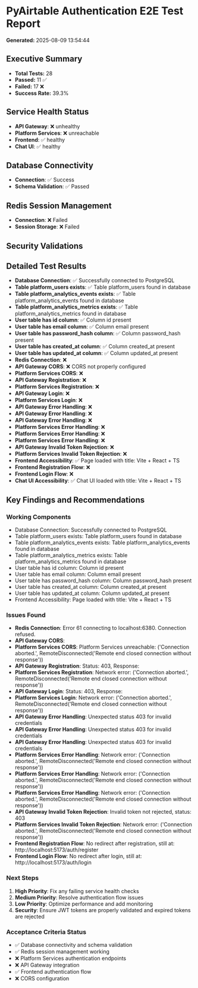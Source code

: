 
# PyAirtable Authentication E2E Test Report
**Generated:** 2025-08-09 13:54:44

## Executive Summary
- **Total Tests:** 28
- **Passed:** 11 ✅
- **Failed:** 17 ❌
- **Success Rate:** 39.3%

## Service Health Status
- **API Gateway**: ❌ unhealthy
- **Platform Services**: ❌ unreachable
- **Frontend**: ✅ healthy
- **Chat UI**: ✅ healthy

## Database Connectivity
- **Connection**: ✅ Success
- **Schema Validation**: ✅ Passed

## Redis Session Management
- **Connection**: ❌ Failed
- **Session Storage**: ❌ Failed

## Security Validations

## Detailed Test Results
- **Database Connection**: ✅ Successfully connected to PostgreSQL
- **Table platform_users exists**: ✅ Table platform_users found in database
- **Table platform_analytics_events exists**: ✅ Table platform_analytics_events found in database
- **Table platform_analytics_metrics exists**: ✅ Table platform_analytics_metrics found in database
- **User table has id column**: ✅ Column id present
- **User table has email column**: ✅ Column email present
- **User table has password_hash column**: ✅ Column password_hash present
- **User table has created_at column**: ✅ Column created_at present
- **User table has updated_at column**: ✅ Column updated_at present
- **Redis Connection**: ❌ 
- **API Gateway CORS**: ❌ CORS not properly configured
- **Platform Services CORS**: ❌ 
- **API Gateway Registration**: ❌ 
- **Platform Services Registration**: ❌ 
- **API Gateway Login**: ❌ 
- **Platform Services Login**: ❌ 
- **API Gateway Error Handling**: ❌ 
- **API Gateway Error Handling**: ❌ 
- **API Gateway Error Handling**: ❌ 
- **Platform Services Error Handling**: ❌ 
- **Platform Services Error Handling**: ❌ 
- **Platform Services Error Handling**: ❌ 
- **API Gateway Invalid Token Rejection**: ❌ 
- **Platform Services Invalid Token Rejection**: ❌ 
- **Frontend Accessibility**: ✅ Page loaded with title: Vite + React + TS
- **Frontend Registration Flow**: ❌ 
- **Frontend Login Flow**: ❌ 
- **Chat UI Accessibility**: ✅ Chat UI loaded with title: Vite + React + TS

## Key Findings and Recommendations

### Working Components
- Database Connection: Successfully connected to PostgreSQL
- Table platform_users exists: Table platform_users found in database
- Table platform_analytics_events exists: Table platform_analytics_events found in database
- Table platform_analytics_metrics exists: Table platform_analytics_metrics found in database
- User table has id column: Column id present
- User table has email column: Column email present
- User table has password_hash column: Column password_hash present
- User table has created_at column: Column created_at present
- User table has updated_at column: Column updated_at present
- Frontend Accessibility: Page loaded with title: Vite + React + TS

### Issues Found
- **Redis Connection**: Error 61 connecting to localhost:6380. Connection refused.
- **API Gateway CORS**: 
- **Platform Services CORS**: Platform Services unreachable: ('Connection aborted.', RemoteDisconnected('Remote end closed connection without response'))
- **API Gateway Registration**: Status: 403, Response: 
- **Platform Services Registration**: Network error: ('Connection aborted.', RemoteDisconnected('Remote end closed connection without response'))
- **API Gateway Login**: Status: 403, Response: 
- **Platform Services Login**: Network error: ('Connection aborted.', RemoteDisconnected('Remote end closed connection without response'))
- **API Gateway Error Handling**: Unexpected status 403 for invalid credentials
- **API Gateway Error Handling**: Unexpected status 403 for invalid credentials
- **API Gateway Error Handling**: Unexpected status 403 for invalid credentials
- **Platform Services Error Handling**: Network error: ('Connection aborted.', RemoteDisconnected('Remote end closed connection without response'))
- **Platform Services Error Handling**: Network error: ('Connection aborted.', RemoteDisconnected('Remote end closed connection without response'))
- **Platform Services Error Handling**: Network error: ('Connection aborted.', RemoteDisconnected('Remote end closed connection without response'))
- **API Gateway Invalid Token Rejection**: Invalid token not rejected, status: 403
- **Platform Services Invalid Token Rejection**: Network error: ('Connection aborted.', RemoteDisconnected('Remote end closed connection without response'))
- **Frontend Registration Flow**: No redirect after registration, still at: http://localhost:5173/auth/register
- **Frontend Login Flow**: No redirect after login, still at: http://localhost:5173/auth/login

### Next Steps
1. **High Priority**: Fix any failing service health checks
2. **Medium Priority**: Resolve authentication flow issues
3. **Low Priority**: Optimize performance and add monitoring
4. **Security**: Ensure JWT tokens are properly validated and expired tokens are rejected

### Acceptance Criteria Status
- ✅ Database connectivity and schema validation
- ✅ Redis session management working
- ❌ Platform Services authentication endpoints
- ❌ API Gateway integration  
- ✅ Frontend authentication flow
- ❌ CORS configuration
